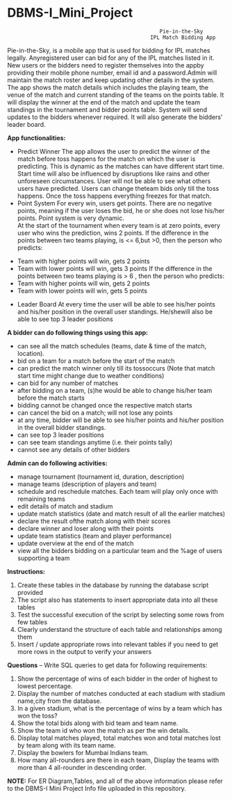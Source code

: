 # DBMS-I_Mini_Project

                                                     Pie-in-the-Sky
                                                  IPL Match Bidding App 
 
Pie-in-the-Sky, is a mobile app that is used for bidding for IPL matches legally. Anyregistered user can bid for any of the IPL matches listed in it. New users or the bidders need to register themselves into the appby providing their mobile phone number, email id and a password.Admin will maintain the match roster and keep updating other details in the system. 
The app shows the match details which includes the playing team, the venue of the match and current standing of the teams on the points table. It will display the winner at the end of the match and update the team standings in the tournament and bidder points table. System will send updates to the bidders whenever required. It will also generate the bidders' leader board. 

**App functionalities:**
* Predict Winner 
The app allows the user to predict the winner of the match before toss happens for the match on which the user is predicting. This is dynamic as the matches can have different start time. Start time will also be influenced by disruptions like rains and other unforeseen circumstances. User will not be able to see what others users have predicted. Users can change theteam bids only till the toss happens. Once the toss happens everything freezes for that match. 
* Point System
For every win, users get points. There are no negative points, meaning if the user loses the bid, he or she does not lose his/her points. Point system is very dynamic.  
At the start of the tournament when every team is at zero points, every user who wins the prediction, wins 2 points.
If the difference in the points between two teams playing, is <= 6,but >0, then the person who predicts: 
- Team with higher points will win, gets 2 points
- Team with lower points will win, gets 3 points 
If the difference in the points between two teams playing is > 6 , then the person who predicts: 
- Team with higher points will win, gets 2 points  
- Team with lower points will win, gets 5 points 
 
* Leader Board 
At every time the user will be able to see his/her points and his/her position in the overall user standings. He/shewill also be able to see top 3 leader positions 
 
**A bidder can do following things using this app:**
* can see all the match schedules (teams, date & time of the match, location). 
* bid on a team for a match before the start of the match 
* can predict the match winner only till its tossoccurs (Note that match start time might change due to weather conditions) 
* can bid for any number of matches 
* after bidding on a team, (s)he would be able to change his/her team before the match starts 
* bidding cannot be changed once the respective match starts 
* can cancel the bid on a match; will not lose any points 
* at any time, bidder will be able to see his/her points and his/her position in the overall bidder standings. 
* can see top 3 leader positions 
* can see team standings anytime (i.e. their points tally) 
* cannot see any details of other bidders 
 
**Admin can do following activities:**
* manage tournament (tournament id, duration, description) 
* manage teams (description of players and team) 
* schedule and reschedule matches. Each team will play only once with remaining teams 
* edit details of match and stadium 
* update match statistics (date and match result of all the earlier matches) 
* declare the result ofthe match along with their scores 
* declare winner and loser along with their points 
* update team statistics (team and player performance) 
* update overview at the end of the match 
* view all the bidders bidding on a particular team and the %age of users supporting a team 

**Instructions:**
 
1. Create these tables in the database by running the database script provided 
2. The script also has statements to insert appropriate data into all these tables 
3. Test the successful execution of the script by selecting some rows from few tables 
4. Clearly understand the structure of each table and relationships among them
5. Insert / update appropriate rows into relevant tables if you need to get more rows in the output to verify your answers 
 
**Questions** – Write SQL queries to get data for following requirements: 
 
1. Show the percentage of wins of each bidder in the order of highest to lowest percentage.
2. Display the number of matches conducted at each stadium with stadium name,city from the database. 
3. In a given stadium, what is the percentage of wins by a team which has won the toss? 
4. Show the total bids along with bid team and team name. 
5. Show the team id who won the match as per the win details. 
6. Display total matches played, total matches won and total matches lost by team along with its team name. 
7. Display the bowlers for Mumbai Indians team. 
8. How many all-rounders are there in each team, Display the teams with more than 4  all-rounder in descending order. 
 
**NOTE:** For ER Diagram,Tables, and all of the above information please refer to the DBMS-I Mini Project Info file uploaded in this repository.

